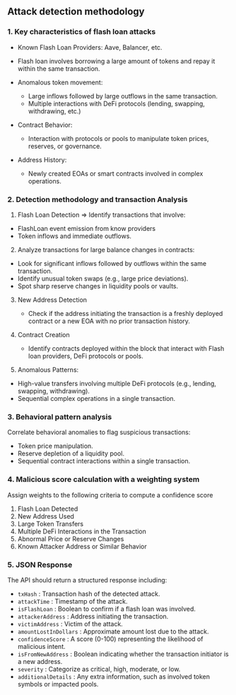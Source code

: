 ## Attack detection methodology

### 1. Key characteristics of flash loan attacks

* Known Flash Loan Providers: Aave, Balancer, etc.
* Flash loan involves borrowing a large amount of tokens and repay it within the same transaction.

* Anomalous token movement:
  + Large inflows followed by large outflows in the same transaction.
  + Multiple interactions with DeFi protocols (lending, swapping, withdrawing, etc.)

* Contract Behavior:
  + Interaction with protocols or pools to manipulate token prices, reserves, or governance.

* Address History:
  + Newly created EOAs or smart contracts involved in complex operations.

### 2. Detection methodology and transaction Analysis

1. Flash Loan Detection => Identify transactions that involve:
  + FlashLoan event emission from know providers
  + Token inflows and immediate outflows.

2. Analyze transactions for large balance changes in contracts:
  + Look for significant inflows followed by outflows within the same transaction.
  + Identify unusual token swaps (e.g., large price deviations).
  + Spot sharp reserve changes in liquidity pools or vaults.

3. New Address Detection
   - Check if the address initiating the transaction is a freshly deployed contract or a new EOA with no prior transaction history.

4. Contract Creation
   - Identify contracts deployed within the block that interact with Flash loan providers, DeFi protocols or pools.

5. Anomalous Patterns:
  + High-value transfers involving multiple DeFi protocols (e.g., lending, swapping, withdrawing).
  + Sequential complex operations in a single transaction.

### 3. Behavioral pattern analysis

Correlate behavioral anomalies to flag suspicious transactions:

* Token price manipulation.
* Reserve depletion of a liquidity pool.
* Sequential contract interactions within a single transaction.

### 4. Malicious score calculation with a weighting system

Assign weights to the following criteria to compute a confidence score

1. Flash Loan Detected
2. New Address Used
3. Large Token Transfers
4. Multiple DeFi Interactions in the Transaction
5. Abnormal Price or Reserve Changes
6. Known Attacker Address or Similar Behavior

### 5. JSON Response

The API should return a structured response including:

* `txHash` : Transaction hash of the detected attack.
* `attackTime` : Timestamp of the attack.
* `isFlashLoan` : Boolean to confirm if a flash loan was involved.
* `attackerAddress` : Address initiating the transaction.
* `victimAddress` : Victim of the attack.
* `amountLostInDollars` : Approximate amount lost due to the attack.
* `confidenceScore` : A score (0-100) representing the likelihood of malicious intent.
* `isFromNewAddress` : Boolean indicating whether the transaction initiator is a new address.
* `severity` : Categorize as critical, high, moderate, or low.
* `additionalDetails` : Any extra information, such as involved token symbols or impacted pools.
